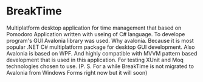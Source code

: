 # BreakTime
Multiplatform desktop application for time management that based on Pomodoro
Application written with useing of C# language. To develope program's GUI Avalonia library was used. Why avalonia. Because it is most popular .NET C# multiplatform package for desktop GUI development. Also Avalonia is based on WPF. And highly compatible with MVVM pattern based development that is used in this application.
For testing XUnit and Moq technologies chosen to use.
(P. S. For a while BreakTime is not migrated to Avalonia from Windows Forms right now but it will soon)
